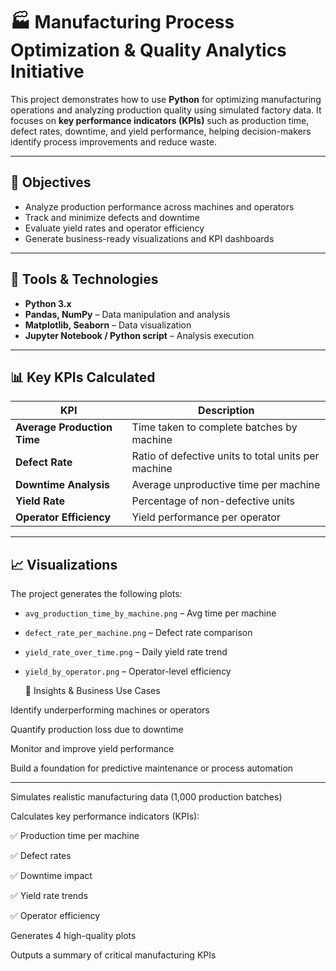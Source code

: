 # 🏭 Manufacturing Process Optimization & Quality Analytics Initiative

This project demonstrates how to use **Python** for optimizing manufacturing operations and analyzing production quality using simulated factory data. It focuses on **key performance indicators (KPIs)** such as production time, defect rates, downtime, and yield performance, helping decision-makers identify process improvements and reduce waste.

---

## 🎯 Objectives

- Analyze production performance across machines and operators
- Track and minimize defects and downtime
- Evaluate yield rates and operator efficiency
- Generate business-ready visualizations and KPI dashboards

---

## 🧰 Tools & Technologies

- **Python 3.x**
- **Pandas, NumPy** – Data manipulation and analysis
- **Matplotlib, Seaborn** – Data visualization
- **Jupyter Notebook / Python script** – Analysis execution

---

## 📊 Key KPIs Calculated

| KPI | Description |
|-----|-------------|
| **Average Production Time** | Time taken to complete batches by machine |
| **Defect Rate** | Ratio of defective units to total units per machine |
| **Downtime Analysis** | Average unproductive time per machine |
| **Yield Rate** | Percentage of non-defective units |
| **Operator Efficiency** | Yield performance per operator |

---

## 📈 Visualizations

The project generates the following plots:

- `avg_production_time_by_machine.png` – Avg time per machine
- `defect_rate_per_machine.png` – Defect rate comparison
- `yield_rate_over_time.png` – Daily yield rate trend
- `yield_by_operator.png` – Operator-level efficiency


  🚀 Insights & Business Use Cases

Identify underperforming machines or operators

Quantify production loss due to downtime

Monitor and improve yield performance

Build a foundation for predictive maintenance or process automation

---

Simulates realistic manufacturing data (1,000 production batches)

Calculates key performance indicators (KPIs):

✅ Production time per machine

✅ Defect rates

✅ Downtime impact

✅ Yield rate trends

✅ Operator efficiency

Generates 4 high-quality plots

Outputs a summary of critical manufacturing KPIs
